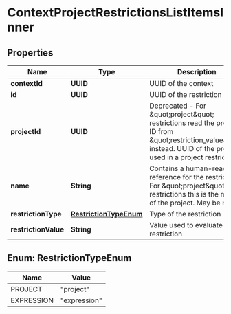 

# ContextProjectRestrictionsListItemsInner


## Properties

| Name | Type | Description | Notes |
|------------ | ------------- | ------------- | -------------|
|**contextId** | **UUID** | UUID of the context |  [optional] |
|**id** | **UUID** | UUID of the restriction |  [optional] |
|**projectId** | **UUID** | Deprecated - For \&quot;project\&quot; restrictions read the project ID from \&quot;restriction_value\&quot; instead.  UUID of the project used in a project restriction.  |  [optional] |
|**name** | **String** | Contains a human-readable reference for the restriction. For \&quot;project\&quot; restrictions this is the name of the project.  May be null.  |  [optional] |
|**restrictionType** | [**RestrictionTypeEnum**](#RestrictionTypeEnum) | Type of the restriction |  [optional] |
|**restrictionValue** | **String** | Value used to evaluate the restriction |  [optional] |



## Enum: RestrictionTypeEnum

| Name | Value |
|---- | -----|
| PROJECT | &quot;project&quot; |
| EXPRESSION | &quot;expression&quot; |



